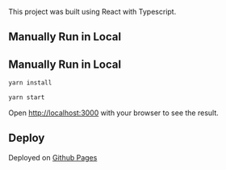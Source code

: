 This project was built using React with Typescript.

## Manually Run in Local


## Manually Run in Local

```bash
yarn install

yarn start
```

Open [http://localhost:3000](http://localhost:3000) with your browser to see the result.

## Deploy

Deployed on [Github Pages](https://nisadn.github.io/doctor-finder/)
